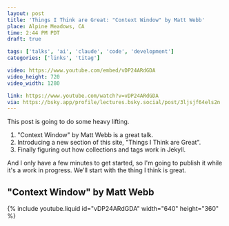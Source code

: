 ```yaml
---
layout: post
title: 'Things I Think are Great: "Context Window" by Matt Webb'
place: Alpine Meadows, CA
time: 2:44 PM PDT
draft: true

tags: ['talks', 'ai', 'claude', 'code', 'development']
categories: ['links', 'titag']

video: https://www.youtube.com/embed/vDP24ARdGDA
video_height: 720
video_width: 1280

link: https://www.youtube.com/watch?v=vDP24ARdGDA
via: https://bsky.app/profile/lectures.bsky.social/post/3ljsjf64els2n
---
```


This post is going to do some heavy lifting.

1. "Context Window" by Matt Webb is a great talk.
2. Introducing a new section of this site, "Things I Think are Great".
3. Finally figuring out how collections and tags work in Jekyll.

And I only have a few minutes to get started, so I'm going to publish it while it's a work in progress. We'll start with the thing I think is great.

## "Context Window" by Matt Webb

{% include youtube.liquid id="vDP24ARdGDA" width="640" height="360" %}

